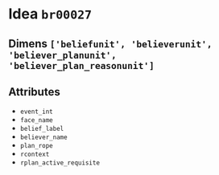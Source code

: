 # Idea `br00027`

## Dimens `['beliefunit', 'believerunit', 'believer_planunit', 'believer_plan_reasonunit']`

## Attributes
- `event_int`
- `face_name`
- `belief_label`
- `believer_name`
- `plan_rope`
- `rcontext`
- `rplan_active_requisite`
